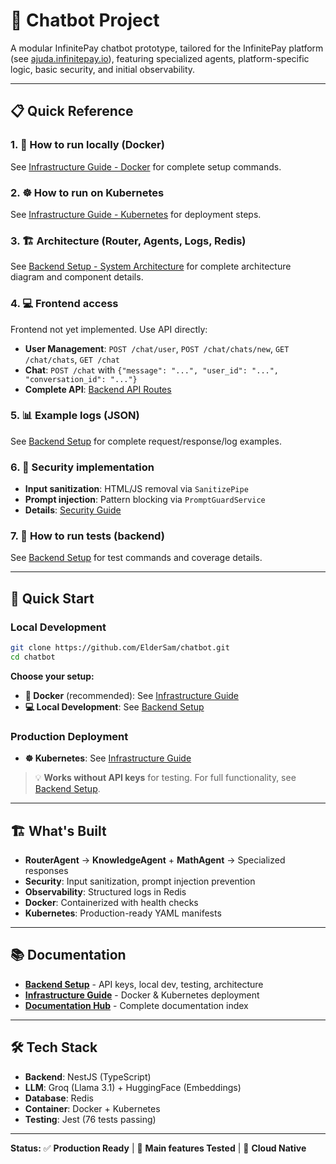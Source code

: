 # 🤖 Chatbot Project

A modular InfinitePay chatbot prototype, tailored for the InfinitePay platform (see [ajuda.infinitepay.io](https://ajuda.infinitepay.io/pt-BR/)), featuring specialized agents, platform-specific logic, basic security, and initial observability.

---

## 📋 Quick Reference

### 1. 🐳 How to run locally (Docker)
See [Infrastructure Guide - Docker](./infrastructure/README.md#-docker) for complete setup commands.

### 2. ☸️ How to run on Kubernetes
See [Infrastructure Guide - Kubernetes](./infrastructure/README.md#️-kubernetes) for deployment steps.

### 3. 🏗️ Architecture (Router, Agents, Logs, Redis)
See [Backend Setup - System Architecture](./backend/README.md#️-system-architecture) for complete architecture diagram and component details.

### 4. 💻 Frontend access
Frontend not yet implemented. Use API directly:
- **User Management**: `POST /chat/user`, `POST /chat/chats/new`, `GET /chat/chats`, `GET /chat`
- **Chat**: `POST /chat` with `{"message": "...", "user_id": "...", "conversation_id": "..."}`
- **Complete API**: [Backend API Routes](./backend/docs/API_ROUTES.md)

### 5. 📊 Example logs (JSON)
See [Backend Setup](./backend/README.md#-api-examples--logs) for complete request/response/log examples.

### 6. 🔐 Security implementation
- **Input sanitization**: HTML/JS removal via `SanitizePipe`
- **Prompt injection**: Pattern blocking via `PromptGuardService`  
- **Details**: [Security Guide](./docs/security/input_sanitization.md)

### 7. 🧪 How to run tests (backend)
See [Backend Setup](./backend/README.md#-testing) for test commands and coverage details.

---

## 🚀 Quick Start

### Local Development
```bash
git clone https://github.com/ElderSam/chatbot.git
cd chatbot
```

**Choose your setup:**
- **🐳 Docker** (recommended): See [Infrastructure Guide](./infrastructure/README.md#-docker)
- **💻 Local Development**: See [Backend Setup](./backend/README.md)

### Production Deployment
- **☸️ Kubernetes**: See [Infrastructure Guide](./infrastructure/README.md#️-kubernetes)

> 💡 **Works without API keys** for testing. For full functionality, see [Backend Setup](./backend/README.md).

---

## 🏗️ What's Built

- **RouterAgent** → **KnowledgeAgent** + **MathAgent** → Specialized responses
- **Security**: Input sanitization, prompt injection prevention  
- **Observability**: Structured logs in Redis
- **Docker**: Containerized with health checks
- **Kubernetes**: Production-ready YAML manifests

---

## 📚 Documentation

- **[Backend Setup](./backend/README.md)** - API keys, local dev, testing, architecture
- **[Infrastructure Guide](./infrastructure/README.md)** - Docker & Kubernetes deployment
- **[Documentation Hub](./docs/README.md)** - Complete documentation index

---

## 🛠️ Tech Stack

- **Backend**: NestJS (TypeScript)
- **LLM**: Groq (Llama 3.1) + HuggingFace (Embeddings)
- **Database**: Redis
- **Container**: Docker + Kubernetes
- **Testing**: Jest (76 tests passing)

---

**Status:** ✅ **Production Ready** | 🧪 **Main features Tested** | 🚀 **Cloud Native**

